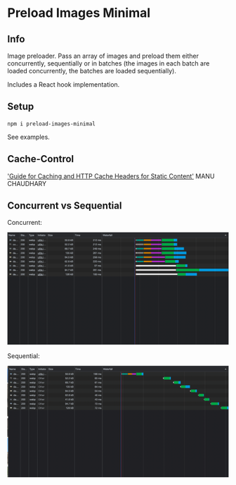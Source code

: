 # Preload Images Minimal

## Info

Image preloader. Pass an array of images and preload them either concurrently, sequentially or in batches (the images in each batch are loaded concurrently, the batches are loaded sequentially).

Includes a React hook implementation.

## Setup

```
npm i preload-images-minimal
```

See examples.

## Cache-Control

['Guide for Caching and HTTP Cache Headers for Static Content'](https://imagekit.io/blog/ultimate-guide-to-http-caching-for-static-assets/) MANU CHAUDHARY  

## Concurrent vs Sequential

Concurrent:

![Concurrent](./examples/images/concurrent.png "Concurrent")

Sequential:

![Sequential](./examples/images/sequential.png "Sequential")